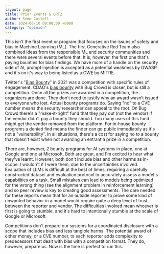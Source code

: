 ```yaml
---
layout: page
title: Prior Events & GRT2
author: Sven Cattell
date: 2024-06-10 09:00:00 +0900
category: "opinion"
---
```


This isn't the first event or program that focuses on the issues of safety and bias in Machine Learning (ML). The first Generative Red Team also combined ideas from the responsible ML and security communities and there were several events before that. It is, however, the first one that's paying bounties for bias findings. We have more of a handle on the security side of AI, prompt injection is accepted as a potential weakness by OWASP and it's on it's way to being listed as a CWE by MITRE.

Twitter's "[Bias Bounty](https://blog.x.com/engineering/en_us/topics/insights/2021/algorithmic-bias-bounty-challenge)" in 2021 was a competition with specific rules of engagement. CDAO's [bias bounty](/Users/svencattell/code/flaws/_posts/2024-06-20-coordinated-flaws.md) with Bug Crowd is closer, but is still a competition. Once all the prizes are awarded in a competition, the organizers are done. They don't need to justify why an award wasn't issued to everyone who lost. Actual bounty programs do. Saying "no" to a CVE number means the security researcher can appeal to the root. On Bug Crowd there's a "make-it-right" fund that they pay out (not the vendor) if the vendor didn't pay a bounty they should. Too many uses of this fund might get the vendor removed from the platform. For in-house bounty programs a denied find means the finder can go public immediately as it's not a "vulnerability". In all situations, there's a cost for saying no to a bounty that doesn't exist when not awarding an entrant a prize in a competition.

There are, however, 2 bounty programs for AI systems in place, one at [Google](https://security.googleblog.com/2023/10/googles-reward-criteria-for-reporting.html?m=1) and one at [Microsoft](https://www.microsoft.com/en-us/msrc/bounty-ai). Both are great, and I'm excited to hear what they've learnt. However, both don't include bias and other harms as in-scope. I wouldn't if I were them, due to the uncertainties involved. Evaluation of LLMs is difficult at the best of times, requiring a carefully constructed dataset and evaluation protocol to accurately assess a model's capabilities on a task. Small mistakes can lead to models being optimized for the wrong thing (see the alignment problem in reinforcement learning) and so peer review is key to creating good assessments. The care needed for these reports mean that for an outside reporter to prove some kind of unwanted behavior in a model would require quite a deep level of trust between the reporter and vendor. The difficulties involved mean whoever is first is going to stumble, and it's hard to intentionally stumble at the scale of Google or Microsoft. 

Competitions don't prepare our systems for a coordinated disclosure with a scope that includes bias and less tangible harms. The potential award of either money, or a CVE number, to each reporter adds complexity to predecessors that dealt with bias with a competition format. They do, however, prepare us. Now is the time is perfect to run this. 

